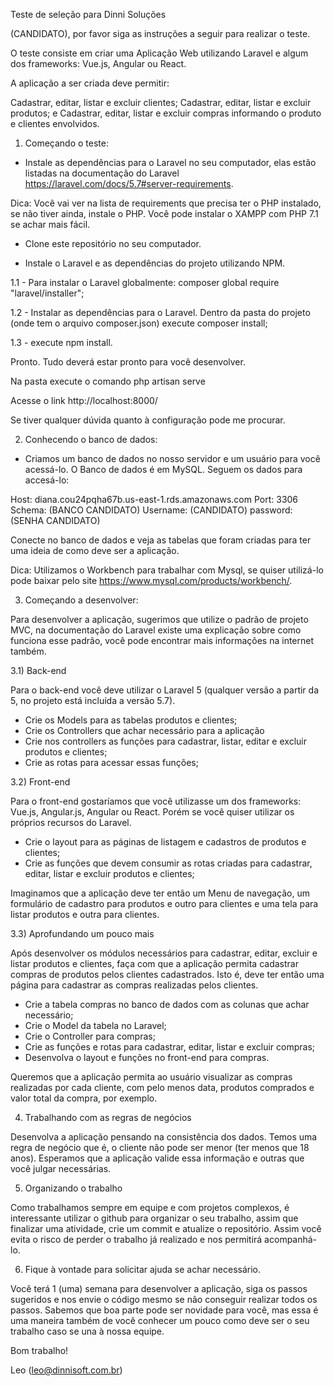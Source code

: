 Teste de seleção para Dinni Soluções


(CANDIDATO), por favor siga as instruções a seguir para realizar o teste.

O teste consiste em criar uma Aplicação Web utilizando Laravel e algum dos frameworks: Vue.js, Angular ou React.

A aplicação a ser criada deve permitir:

Cadastrar, editar, listar e excluir clientes;
Cadastrar, editar, listar e excluir produtos; e
Cadastrar, editar, listar e excluir compras informando o produto e clientes envolvidos.

1) Começando o teste:
 - Instale as dependências para o Laravel no seu computador, elas estão listadas na documentação do Laravel https://laravel.com/docs/5.7#server-requirements.
 
  Dica: Você vai ver na lista de requirements que precisa ter o PHP instalado, se não tiver ainda, instale o PHP. Você pode instalar o XAMPP com PHP 7.1 se achar mais fácil.
 
 - Clone este repositório no seu computador.
 
 - Instale o Laravel e as dependências do projeto utilizando NPM.
 
 1.1 - Para instalar o Laravel globalmente: composer global require "laravel/installer";
 
 1.2 - Instalar as dependências para o Laravel. Dentro da pasta do projeto (onde tem o arquivo composer.json) execute composer install;
 
 1.3 - execute npm install.
 
Pronto. Tudo deverá estar pronto para você desenvolver.

Na pasta execute o comando php artisan serve

Acesse o link http://localhost:8000/

Se tiver qualquer dúvida quanto à configuração pode me procurar.

2) Conhecendo o banco de dados:

 - Criamos um banco de dados no nosso servidor e um usuário para você acessá-lo. O Banco de dados é em MySQL.
 Seguem os dados para accesá-lo:
 
 Host: diana.cou24pqha67b.us-east-1.rds.amazonaws.com
 Port: 3306
 Schema: (BANCO CANDIDATO)
 Username: (CANDIDATO)
 password: (SENHA CANDIDATO)
 
 Conecte no banco de dados e veja as tabelas que foram criadas para ter uma ideia de como deve ser a aplicação.
 
 Dica: Utilizamos o Workbench para trabalhar com Mysql, se quiser utilizá-lo pode baixar pelo site https://www.mysql.com/products/workbench/.
 
 3) Começando a desenvolver:
 
 Para desenvolver a aplicação, sugerimos que utilize o padrão de projeto MVC, na documentação do Laravel existe uma explicação sobre como funciona esse padrão, você pode encontrar mais informações na internet também.
 
 3.1) Back-end
 
 Para o back-end você deve utilizar o Laravel 5 (qualquer versão a partir da 5, no projeto está incluída a versão 5.7).
 
 - Crie os Models para as tabelas produtos e clientes;
 - Crie os Controllers que achar necessário para a aplicação
 - Crie nos controllers as funções para cadastrar, listar, editar e excluir produtos e clientes;
 - Crie as rotas para acessar essas funções;

3.2) Front-end

Para o front-end gostaríamos que você utilizasse um dos frameworks: Vue.js, Angular.js, Angular ou React. Porém se você quiser utilizar os próprios recursos do Laravel.

 - Crie o layout para as páginas de listagem e cadastros de produtos e clientes;
 - Crie as funções que devem consumir as rotas criadas para cadastrar, editar, listar e excluir produtos e clientes;
 
 Imaginamos que a aplicação deve ter então um Menu de navegação, um formulário de cadastro para produtos e outro para clientes e uma tela para listar produtos e outra para clientes.
 
 3.3) Aprofundando um pouco mais
 
  Após desenvolver os módulos necessários para cadastrar, editar, excluir e listar produtos e clientes, faça com que a aplicação permita cadastrar compras de produtos pelos clientes cadastrados. Isto é, deve ter então uma página para cadastrar as compras realizadas pelos clientes.
  
  - Crie a tabela compras no banco de dados com as colunas que achar necessário;
  - Crie o Model da tabela no Laravel;
  - Crie o Controller para compras;
  - Crie as funções e rotas para cadastrar, editar, listar e excluir compras;
  - Desenvolva o layout e funções no front-end para compras.
  
  Queremos que a aplicação permita ao usuário visualizar as compras realizadas por cada cliente, com pelo menos data, produtos comprados e valor total da compra, por exemplo.

4) Trabalhando com as regras de negócios

 Desenvolva a aplicação pensando na consistência dos dados. Temos uma regra de negócio que é, o cliente não pode ser menor (ter menos que 18 anos). Esperamos que a aplicação valide essa informação e outras que você julgar necessárias.
 
 5) Organizando o trabalho
 
 Como trabalhamos sempre em equipe e com projetos complexos, é interessante utilizar o github para organizar o seu trabalho, assim que finalizar uma atividade, crie um commit e atualize o repositório. Assim você evita o risco de perder o trabalho já realizado e nos permitirá acompanhá-lo.
 
 6) Fique à vontade para solicitar ajuda se achar necessário.
 
 Você terá 1 (uma) semana para desenvolver a aplicação, siga os passos sugeridos e nos envie o código mesmo se não conseguir realizar todos os passos. Sabemos que boa parte pode ser novidade para você, mas essa é uma maneira também de você conhecer um pouco como deve ser o seu trabalho caso se una à nossa equipe.
 
 Bom trabalho!
 
 Leo (leo@dinnisoft.com.br)
